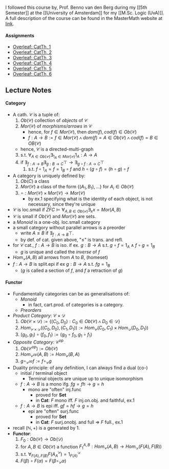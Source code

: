 I followed this course by, Prof. Benno van den Berg during my [[5th Semester]] at the [[University of Amsterdam]] for my [[M.Sc. Logic (UvA)]]. A full description of the course can be found in the MasterMath website at [link](https://elo.mastermath.nl/course/view.php?id=1031).
#### Assignments
- [Overleaf: CatTh, 1](https://www.overleaf.com/read/mxzfynhjhmcv#6beb48)
- [Overleaf: CatTh, 2](https://www.overleaf.com/read/nfqswxwwbxyq#c8c101)
- [Overleaf: CatTh, 3](https://www.overleaf.com/read/xnntfcybtrrd#f4a180)
- [Overleaf: CatTh, 4](https://www.overleaf.com/read/bjgkgrskxnxv#0e93f1)
- [Overleaf: CatTh, 5](https://www.overleaf.com/read/vvxwycrtgvmj#83fd24)
- [Overleaf: CatTh, 6](https://www.overleaf.com/read/tvyjvxpsbrgc#8bbc64)
## Lecture Notes
#### Category
- A cath. $\mathcal{C}$ is a tuple of:
	1. $Ob(\mathcal{C})$ collection of _objects_ of $\mathcal{C}$
	2. $Mor(\mathcal{C})$ of _morphisms/arrows_ in $\mathcal{C}$
		- hence, for $f \in Mor(\mathcal{C})$, then $dom(f), cod(f) \in Ob(\mathcal{C})$
		- $f: A \to B := f \in Mor(\mathcal{C}) \land dom(f) = A \in Ob(\mathcal{C}) \land cod(f) = B \in OB(\mathcal{C})$
	- hence, $\mathcal{C}$ is a directed-multi-graph
	3. s.t. $\forall_{A \in Ob(\mathcal{C})} \exists_{1_A \in Mor(\mathcal{C})} 1_A: A \to A$
	4. if $\exists_{f: A \to B} \exists_{g: B \to C} \top \to \exists_{g \circ f: A \to C} \top$
		1. s.t. $f \circ 1_A = f = 1_B \circ f$ and $h \circ (g \circ f) = (h \circ g ) \circ f$ 
- A category is uniquely defined by:
	1. $Ob(C)$ a class
	2. $Mor(\mathcal{C})$ a class of the form $\{(A_1, B_1), ...\}$ for $A_i \in Ob(\mathcal{C})$
	4. $\circ: Mor(\mathcal{C}) \times Mor(\mathcal{C}) \to Mor(\mathcal{C})$
		- by ex.1 specifying what is the identity of each object, is not necessary, since they're unique
- $\mathcal{C}$ is loc.small if $ZFC \models \forall_{A, B \in Ob(\mathcal{C})}\exists_{x} x = Mor(A, B)$
- $\mathcal{C}$ is small if $Ob(\mathcal{C})$ and $Mor(\mathcal{C})$ are sets.
- a _Monoid_ is a one-obj. loc.small category
- a small category without parallel arrows is a preorder
	- write $A \le B$ if $\exists_{f: A \to B} \top$.
	- by def. of cat. given above, "$\le$" is trans. and refl.
- for $\mathcal{C}$ cat., $f: A \to B$ is iso. if ex. $g: B \to A$ s.t. $g \circ f = 1_A \land f \circ g = 1_B$
	- $g$ is unique and called the _inverse_ of $f$
- $Hom_{\mathcal{C}}(A, B)$ all arrows from $A$ to $B$, (homeset)
-  $f : A \to B$ is split.epi if ex $g: B \to A$ s.t. $fg = 1_B$ 
	- ($g$ is called a section of $f$, and $f$ a retraction of $g$)
#### Functor
- Fundamentally categories can be as generalisations of:
	- _Monoid_
		- in fact, cart.prod. of categories is a category.
	- _Preorders_
- _Product Category_: $\mathcal{C} \times \mathcal{D}$
	1. $Ob(\mathcal{C} \times \mathcal{D}) := \{(C_0, D_0): C_0 \in Ob(\mathcal{C}) \land D_0 \in \mathcal{D}\}$
	2. $Hom_{\mathcal{C}\times \mathcal{D}}((C_0, D_0),(C_1, D_1)) := Hom_\mathcal{C}(C_0, C_1) \times Hom_\mathcal{D}(D_0, D_1))$ 
	3. $(g_0, g_1) \circ (f_0, f_1) := (g_0 \circ f_0, g_1 \circ f_1)$ 
- _Opposite Category:_ $\mathcal{C}^{op}$
	1. $Ob(\mathcal{C}^{op}) := Ob(\mathcal{C})$
	2. $Hom_{\mathcal{C}^{op}}(A, B) := Hom_{\mathcal{C}}(B, A)$ 
	3. $g \circ_{\mathcal{C}^{op}} f := f \circ_{\mathcal{C}} g$ 
- Duality principle: of any definition, I can always find a dual (co-)
	- initial / terminal object
		- Terminal objects are unique up to unique isomorphism
	- $f: A \to B$ is a mono ifg. $fg = fh \to g = h$
		- mono are "often" inj.func
			- proved for $\textbf{Set}$
			- in $\textbf{Cat}$: $F$ mono iff. $F$ inj.on.obj. and faithful, ex.1
	- $f: A \to B$ is epi iff. $gf = hf \to g = h$
		- epi are "often" surj.func
			- proved for $\textbf{Set}$
			- in $\textbf{Cat}$: $F$ surj.onobj. and full $\Rightarrow$ $F$ full., ex.1
- recall $(\mathbb{N}, +)$ is a generated by $1$.
- **Functor**: 
	1. $F_0: Ob(\mathcal{C}) \to Ob(\mathcal{D})$ 
	2. for $A, B \in Ob(\mathcal{C})$ a function $F_1^{A, B}: Hom_\mathcal{C}(A, B) \to Hom_\mathcal{D}(F(A), F(B))$
	3. s.t. $\forall_{F(A), F(B)}F(A_A^\mathcal{C}) = 1^\mathcal{D}_{F(A)}$ 
	4. $F(\beta) \circ F(\alpha) = F(\beta \circ_\mathcal{C} \alpha)$ 